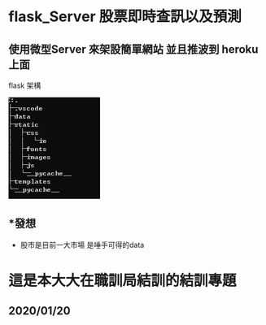# flask_Server 股票即時查訊以及預測


使用微型Server 來架設簡單網站 並且推波到 heroku 上面<br>
----
flask 架構<br>

![image](https://github.com/FANJIYU0825/flask_Server/blob/master/tree.PNG)

*發想<br>
------
  * 股市是目前一大市場 是唾手可得的data<br>
  



這是本大大在職訓局結訓的結訓專題
=====
2020/01/20
-----
